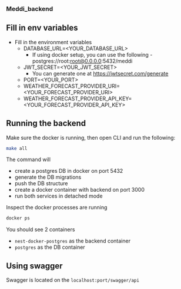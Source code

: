 ### Meddi_backend

## Fill in env variables

- Fill in the environment variables
  - DATABASE_URL=<YOUR_DATABASE_URL>
    - If using docker setup, you can use the following - postgres://root:root@0.0.0.0:5432/meddi
  - JWT_SECRET=<YOUR_JWT_SECRET>
    - You can generate one at https://jwtsecret.com/generate
  - PORT=<YOUR_PORT>
  - WEATHER_FORECAST_PROVIDER_URI=<YOUR_FORECAST_PROVIDER_URI>
  - WEATHER_FORECAST_PROVIDER_API_KEY=<YOUR_FORECAST_PROVIDER_API_KEY>

## Running the backend

Make sure the docker is running, then open CLI and run the following:

```sh
make all
```

The command will
  - create a postgres DB in docker on port 5432
  - generate the DB migrations
  - push the DB structure
  - create a docker container with backend on port 3000
  - run both services in detached mode

Inspect the docker processes are running

```sh
docker ps
```

You should see 2 containers
  - `nest-docker-postgres` as the backend container
  - `postgres` as the DB container

## Using swagger

Swagger is located on the `localhost:port/swagger/api`